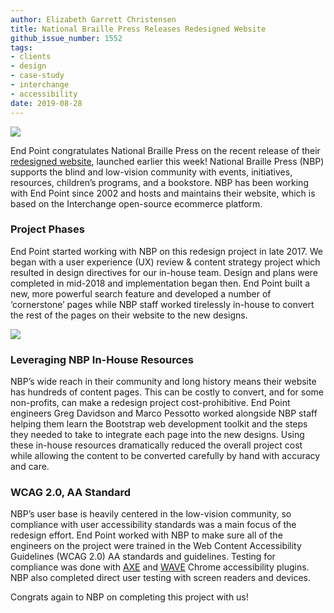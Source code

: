 ```yaml
---
author: Elizabeth Garrett Christensen
title: National Braille Press Releases Redesigned Website
github_issue_number: 1552
tags:
- clients
- design
- case-study
- interchange
- accessibility
date: 2019-08-28
---
```


![](/blog/2019/08/national-braille-press-redesigned-website/image-0.jpg)

End Point congratulates National Braille Press on the recent release of their [redesigned website](https://www.nbp.org/), launched earlier this week! National Braille Press (NBP) supports the blind and low-vision community with events, initiatives, resources, children’s programs, and a bookstore. NBP has been working with End Point since 2002 and hosts and maintains their website, which is based on the Interchange open-source ecommerce platform. 

### Project Phases

End Point started working with NBP on this redesign project in late 2017. We began with a user experience (UX) review & content strategy project which resulted in design directives for our in-house team. Design and plans were completed in mid-2018 and implementation began then. End Point built a new, more powerful search feature and developed a number of ‘cornerstone’ pages while NBP staff worked tirelessly in-house to convert the rest of the pages on their website to the new designs. 

![](/blog/2019/08/national-braille-press-redesigned-website/image-1.jpg)

### Leveraging NBP In-House Resources

NBP’s wide reach in their community and long history means their website has hundreds of content pages. This can be costly to convert, and for some non-profits, can make a redesign project cost-prohibitive. End Point engineers Greg Davidson and Marco Pessotto worked alongside NBP staff helping them learn the Bootstrap web development toolkit and the steps they needed to take to integrate each page into the new designs. Using these in-house resources dramatically reduced the overall project cost while allowing the content to be converted carefully by hand with accuracy and care. 

### WCAG 2.0, AA Standard

NBP’s user base is heavily centered in the low-vision community, so compliance with user accessibility standards was a main focus of the redesign effort. End Point worked with NBP to make sure all of the engineers on the project were trained in the Web Content Accessibility Guidelines (WCAG 2.0) AA standards and guidelines. Testing for compliance was done with [AXE](https://chrome.google.com/webstore/detail/axe/lhdoppojpmngadmnindnejefpokejbdd?hl=en-US) and [WAVE](https://wave.webaim.org/) Chrome accessibility plugins. NBP also completed direct user testing with screen readers and devices. 

Congrats again to NBP on completing this project with us!
